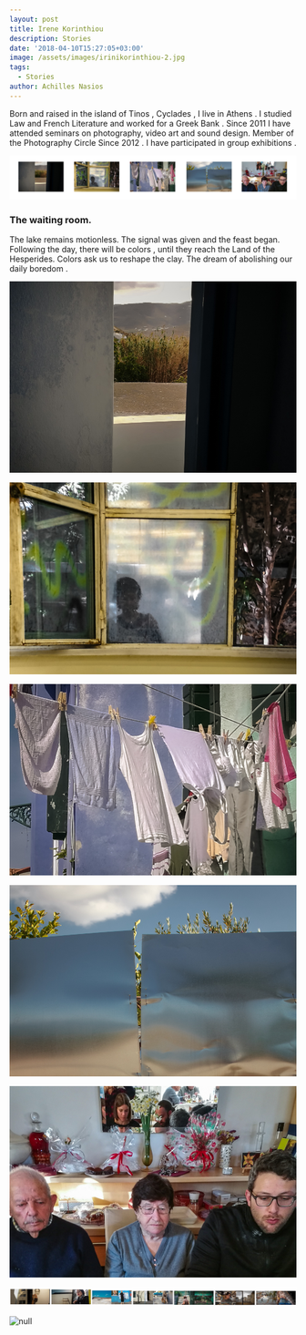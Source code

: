```yaml
---
layout: post
title: Irene Korinthiou
description: Stories
date: '2018-04-10T15:27:05+03:00'
image: /assets/images/irinikorinthiou-2.jpg
tags:
  - Stories
author: Achilles Nasios
---
```

Born and raised in the island of Tinos , Cyclades , I live in Athens . I studied Law and French Literature and worked for a Greek Bank .   Since  2011  I have  attended  seminars  on photography,  video art and sound design. Member of the Photography Circle Since 2012 . I have  participated  in  group exhibitions .

![null](/assets/images/korinthiou-pres-1.jpg#full)

### The waiting room.

The lake remains  motionless.  The signal was given and the feast began. Following the day, there will be colors  , until they reach the Land of  the Hesperides. Colors ask us to reshape the clay. The dream of  abolishing  our daily boredom .

![null](/assets/images/irinikorinthiou-1.jpg)

![null](/assets/images/irinikorinthiou-2.jpg)

![null](/assets/images/irinikorinthiou-3.jpg)

![null](/assets/images/irinikorinthiou-4.jpg)

![null](/assets/images/irinikorinthiou-5.jpg)

![null](/assets/images/korinthiou-dr-present.jpg#full)

![null]()
